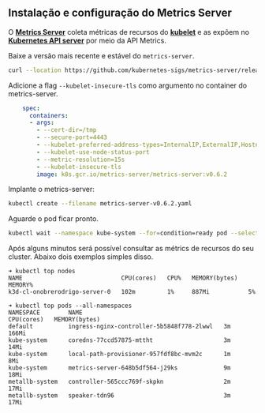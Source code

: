 ## Instalação e configuração do Metrics Server

O [**Metrics Server**](https://github.com/kubernetes-sigs/metrics-server) coleta métricas de recursos do [**kubelet**](https://kubernetes.io/docs/reference/command-line-tools-reference/kubelet/) e as expõem  no [**Kubernetes API server**](https://kubernetes.io/docs/reference/command-line-tools-reference/kube-apiserver/) por meio da API Metrics.

Baixe a versão mais recente e estável do `metrics-server`.
```bash
curl --location https://github.com/kubernetes-sigs/metrics-server/releases/download/v0.6.2/components.yaml --output metrics-server-v0.6.2.yaml
```

Adicione a flag `--kubelet-insecure-tls` como argumento no container do metrics-server.
```yaml
    spec:
      containers:
      - args:
        - --cert-dir=/tmp
        - --secure-port=4443
        - --kubelet-preferred-address-types=InternalIP,ExternalIP,Hostname
        - --kubelet-use-node-status-port
        - --metric-resolution=15s
        - --kubelet-insecure-tls
        image: k8s.gcr.io/metrics-server/metrics-server:v0.6.2
```

Implante o metrics-server:
```bash
kubectl create --filename metrics-server-v0.6.2.yaml
```

Aguarde o pod ficar pronto.
```bash
kubectl wait --namespace kube-system --for=condition=ready pod --selector=k8s-app=metrics-server --timeout=90s
```

Após alguns minutos será possível consultar as métrics de recursos do seu cluster. Abaixo dois exemplos simples disso.

```
➜ kubectl top nodes
NAME                            CPU(cores)   CPU%   MEMORY(bytes)   MEMORY%   
k3d-cl-onobrerodrigo-server-0   102m         1%     887Mi           5%
```

```
➜ kubectl top pods --all-namespaces
NAMESPACE        NAME                                        CPU(cores)   MEMORY(bytes)   
default          ingress-nginx-controller-5b5848f778-2lwwl   3m           166Mi           
kube-system      coredns-77ccd57875-mttht                    3m           14Mi            
kube-system      local-path-provisioner-957fdf8bc-mvm2c      1m           8Mi             
kube-system      metrics-server-648b5df564-j29ks             9m           18Mi            
metallb-system   controller-565ccc769f-skpkn                 2m           17Mi            
metallb-system   speaker-tdn96                               3m           17Mi
```
